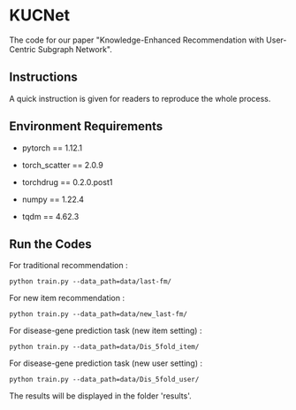 # KUCNet
The code for our paper "Knowledge-Enhanced Recommendation with User-Centric Subgraph Network".



## Instructions

A quick instruction is given for readers to reproduce the whole process.



## Environment Requirements 

- pytorch  == 1.12.1

- torch_scatter == 2.0.9

- torchdrug == 0.2.0.post1

- numpy == 1.22.4

- tqdm == 4.62.3

  

## Run the Codes

For traditional recommendation :

    python train.py --data_path=data/last-fm/

For new item recommendation :

```
python train.py --data_path=data/new_last-fm/
```

For disease-gene prediction task (new item setting) :

```
python train.py --data_path=data/Dis_5fold_item/
```

For disease-gene prediction task (new user setting) :

```
python train.py --data_path=data/Dis_5fold_user/
```

The results will be displayed in the folder 'results'.
